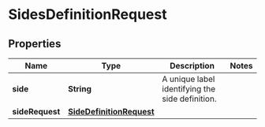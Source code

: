 

# SidesDefinitionRequest


## Properties

| Name | Type | Description | Notes |
|------------ | ------------- | ------------- | -------------|
|**side** | **String** | A unique label identifying the side definition. |  |
|**sideRequest** | [**SideDefinitionRequest**](SideDefinitionRequest.md) |  |  |



